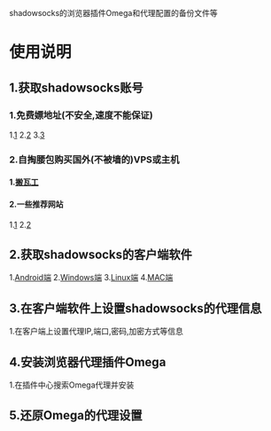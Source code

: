 shadowsocks的浏览器插件Omega和代理配置的备份文件等


# 使用说明
## 1.获取shadowsocks账号
### 1.免费嫖地址(不安全,速度不能保证)
1.[1](https://github.com/gfw-breaker/ssr-accounts/blob/master/README.md)
2.[2](https://github.com/Alvin9999/new-pac/wiki/ss%E5%85%8D%E8%B4%B9%E8%B4%A6%E5%8F%B7)
3.[3](https://github.com/gfw-breaker/ssr-accounts)

### 2.自掏腰包购买国外(不被墙的)VPS或主机
#### 1.[搬瓦工](https://bwh88.net/)
#### 2.一些推荐网站
1.[1](https://www.laozuo.org/myvps)
2.[2](https://www.zhujiceping.com/tag/%E6%9C%80%E4%BE%BF%E5%AE%9Cvps/)

## 2.获取shadowsocks的客户端软件
1.[Android端](https://github.com/shadowsocks/shadowsocks-android/releases)
2.[Windows端](https://github.com/shadowsocks/shadowsocks-windows/releases)
3.[Linux端](https://github.com/teddysun/shadowsocks_install/tree/master)
4.[MAC端](https://github.com/shadowsocksr-backup/ShadowsocksX-NG/releases)

## 3.在客户端软件上设置shadowsocks的代理信息
1.在客户端上设置代理IP,端口,密码,加密方式等信息

## 4.安装浏览器代理插件Omega
1.在插件中心搜索Omega代理并安装

## 5.还原Omega的代理设置
